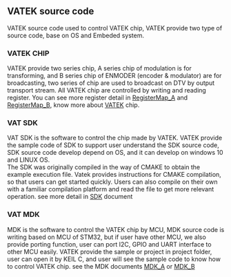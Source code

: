 ## VATEK source code
VATEK source code used to control VATEK chip, VATEK provide two type of source code, base on OS and Embeded system.

### VATEK CHIP
VATEK provide two series chip, A series chip of modulation is for transforming, and B series chip of ENMODER (encoder & modulator) are for broadcasting, two series of chip are used to broadcast on DTV by output transport stream. All VATEK chip are controlled by writing and reading register. You can see more register detail in [RegisterMap_A](https://github.com/Chester9516/vat/blob/source-code/docs/220216_1_3_Asereis_Register%20Map.pdf) and [RegisterMap_B](https://github.com/Chester9516/vat/blob/source-code/docs/220216_1_3_Bseries_Register%20Map.pdf), know more about [VATEK](http://www.vatek.com.tw/) chip.

### VAT SDK
VAT SDK is the software to control the chip made by VATEK. VATEK provide the sample code of SDK to support user understand the SDK source code, SDK source code develop depend on OS, and it can develop on windows 10 and LINUX OS.<br>
The SDK was originally compiled in the way of CMAKE to obtain the example execution file. Vatek provides instructions for CMAKE compilation, so that users can get started quickly. Users can also compile on their own with a familiar compilation platform and read the file to get more relevant operation. see more detail in [SDK](https://github.com/Chester9516/vat/blob/source-code/SDK/20220301_SDK.pdf) document

### VAT MDK
MDK is the software to control the VATEK chip by MCU, MDK source code is writing based on MCU of STM32, but if user have other MCU, we also provide porting function, user can port I2C, GPIO and UART interface to other MCU easily. VATEK provide the sample or project in project folder, user can open it by KEIL C, and user will see the sample code to know how to control VATEK chip. see the MDK documents [MDK_A](https://github.com/Chester9516/vat/blob/source-code/MDK/220216_MDK_Aseries.pdf) or [MDK_B](https://github.com/Chester9516/vat/blob/source-code/MDK/220216_MDK_Bseries.pdf)
